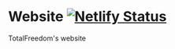 # Website [![Netlify Status](https://api.netlify.com/api/v1/badges/804fb46a-7e64-48dc-94c6-e533dcae8415/deploy-status)](https://app.netlify.com/sites/totalfreedom-main-website/deploys)
TotalFreedom's website

